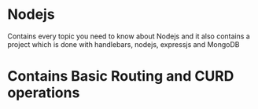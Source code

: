 # Nodejs
Contains every topic you need to know about Nodejs and it also contains a project which is done with handlebars, nodejs, expressjs and MongoDB
# Contains Basic Routing and CURD operations
